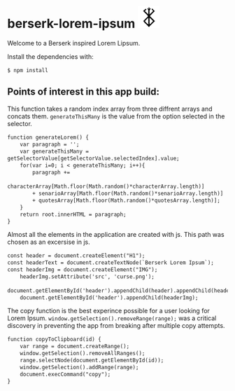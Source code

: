 
# berserk-lorem-ipsum ![berserk curse mark](curse.png)

Welcome to a Berserk inspired Lorem Lipsum.

Install the dependencies with:
```
$ npm install 
```

## Points of interest in this app build:

This function takes a random index array from three diffrent arrays and concats them.
`generateThisMany` is the value from the option selected in the selector.
```
function generateLorem() {
    var paragraph = '';   
    var generateThisMany = getSelectorValue[getSelectorValue.selectedIndex].value;
    for(var i=0; i < generateThisMany; i++){
        paragraph +=
        characterArray[Math.floor(Math.random()*characterArray.length)] 
        + senarioArray[Math.floor(Math.random()*senarioArray.length)] 
        + quotesArray[Math.floor(Math.random()*quotesArray.length)];
    }
    return root.innerHTML = paragraph;
}

```

Almost all the elements in the application are created with js. This path was chosen as an excersise in js.
```
const header = document.createElement("H1");
const headerText = document.createTextNode(`Berserk Lorem Ipsum`);
const headerImg = document.createElement("IMG");
    headerImg.setAttribute('src', 'curse.png');
    document.getElementById('header').appendChild(header).appendChild(headerText);
    document.getElementById('header').appendChild(headerImg);
```

The copy function is the best experince possible for a user looking for Lorem Ipsum.
`window.getSelection().removeRange(range);` was a critical discovery in preventing the app from breaking after multiple copy attempts.
```
function copyToClipboard(id) {
    var range = document.createRange();
    window.getSelection().removeAllRanges();
    range.selectNode(document.getElementById(id));
    window.getSelection().addRange(range);
    document.execCommand("copy");
}
```
